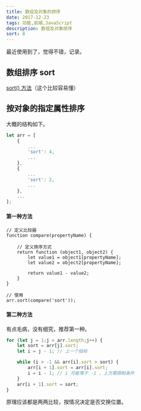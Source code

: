 ```yaml
---
title: 数组及对象的排序
date: 2017-12-23
tags: 功能,前端,JavaScript
description: 数组及对象排序
sort: 8
---
```


最近使用到了，觉得不错，记录。

## 数组排序 sort

<a href="http://www.w3school.com.cn/jsref/jsref_sort.asp" target="_blank">sort() 方法</a>（这个比较容易懂）

## 按对象的指定属性排序

大概的结构如下。

```JavaScript
let arr = [
    {
        ...
        'sort': 4,
        ...
    },
    {
        ...
        'sort': 2,
        ...
    },
    ...
];
```

#### 第一种方法

```
// 定义比较器
function compare(propertyName) {

    // 定义排序方式
    return function (object1, object2) {
        let value1 = object1[propertyName];
        let value2 = object2[propertyName];

        return value1 - value2;
    }
}

// 使用
arr.sort(compare('sort'));
```

#### 第二种方法

有点毛病，没有细究，推荐第一种。

```JavaScript
for (let j = 1;j < arr.length;j++) {
    let sort = arr[j].sort;
    let i = j - 1; // 上一个指标

    while (i > -1 && arr[i].sort > sort) {
        arr[i + 1].sort = arr[i].sort;
        i = i - 1; // i 可能等于 -1 ，上方需限制条件
    }
    arr[i + 1].sort = sort;
}
```

原理应该都是两两比较，按情况决定是否交换位置。
